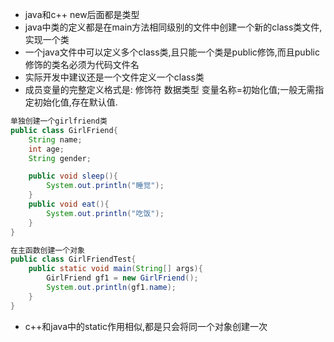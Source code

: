 - java和c++ new后面都是类型
- java中类的定义都是在main方法相同级别的文件中创建一个新的class类文件,实现一个类
- 一个java文件中可以定义多个class类,且只能一个类是public修饰,而且public修饰的类名必须为代码文件名
- 实际开发中建议还是一个文件定义一个class类
- 成员变量的完整定义格式是: 修饰符 数据类型 变量名称=初始化值;一般无需指定初始化值,存在默认值.
```java
单独创建一个girlfriend类
public class GirlFriend{
    String name;
    int age;
    String gender;

    public void sleep(){
        System.out.println("睡觉");
    }
    public void eat(){
        System.out.println("吃饭");
    }
}
```
```java
在主函数创建一个对象
public class GirlFriendTest{
    public static void main(String[] args){
        GirlFriend gf1 = new GirlFriend();
        System.out.println(gf1.name);
    }
}
```

- c++和java中的static作用相似,都是只会将同一个对象创建一次
